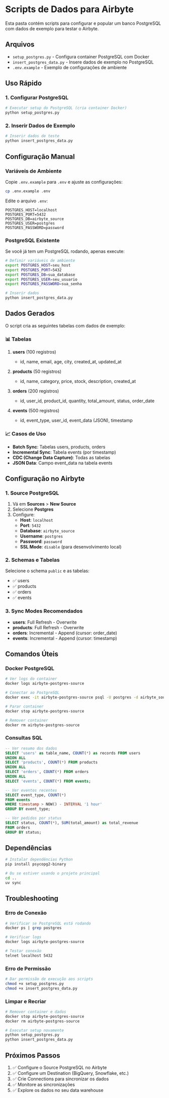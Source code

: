# Scripts de Dados para Airbyte

Esta pasta contém scripts para configurar e popular um banco PostgreSQL com dados de exemplo para testar o Airbyte.

## Arquivos

- `setup_postgres.py` - Configura container PostgreSQL com Docker
- `insert_postgres_data.py` - Insere dados de exemplo no PostgreSQL
- `.env.example` - Exemplo de configurações de ambiente

## Uso Rápido

### 1. Configurar PostgreSQL

```bash
# Executar setup do PostgreSQL (cria container Docker)
python setup_postgres.py
```

### 2. Inserir Dados de Exemplo

```bash
# Inserir dados de teste
python insert_postgres_data.py
```

## Configuração Manual

### Variáveis de Ambiente

Copie `.env.example` para `.env` e ajuste as configurações:

```bash
cp .env.example .env
```

Edite o arquivo `.env`:
```env
POSTGRES_HOST=localhost
POSTGRES_PORT=5432
POSTGRES_DB=airbyte_source
POSTGRES_USER=postgres
POSTGRES_PASSWORD=password
```

### PostgreSQL Existente

Se você já tem um PostgreSQL rodando, apenas execute:

```bash
# Definir variáveis de ambiente
export POSTGRES_HOST=seu_host
export POSTGRES_PORT=5432
export POSTGRES_DB=sua_database
export POSTGRES_USER=seu_usuario
export POSTGRES_PASSWORD=sua_senha

# Inserir dados
python insert_postgres_data.py
```

## Dados Gerados

O script cria as seguintes tabelas com dados de exemplo:

### 📊 Tabelas

1. **users** (100 registros)
   - id, name, email, age, city, created_at, updated_at

2. **products** (50 registros)
   - id, name, category, price, stock, description, created_at

3. **orders** (200 registros)
   - id, user_id, product_id, quantity, total_amount, status, order_date

4. **events** (500 registros)
   - id, event_type, user_id, event_data (JSON), timestamp

### 📈 Casos de Uso

- **Batch Sync**: Tabelas users, products, orders
- **Incremental Sync**: Tabela events (por timestamp)
- **CDC (Change Data Capture)**: Todas as tabelas
- **JSON Data**: Campo event_data na tabela events

## Configuração no Airbyte

### 1. Source PostgreSQL

1. Vá em **Sources** > **New Source**
2. Selecione **Postgres**
3. Configure:
   - **Host**: `localhost`
   - **Port**: `5432`
   - **Database**: `airbyte_source`
   - **Username**: `postgres`
   - **Password**: `password`
   - **SSL Mode**: `disable` (para desenvolvimento local)

### 2. Schemas e Tabelas

Selecione o schema `public` e as tabelas:
- ✅ users
- ✅ products  
- ✅ orders
- ✅ events

### 3. Sync Modes Recomendados

- **users**: Full Refresh - Overwrite
- **products**: Full Refresh - Overwrite
- **orders**: Incremental - Append (cursor: order_date)
- **events**: Incremental - Append (cursor: timestamp)

## Comandos Úteis

### Docker PostgreSQL

```bash
# Ver logs do container
docker logs airbyte-postgres-source

# Conectar ao PostgreSQL
docker exec -it airbyte-postgres-source psql -U postgres -d airbyte_source

# Parar container
docker stop airbyte-postgres-source

# Remover container
docker rm airbyte-postgres-source
```

### Consultas SQL

```sql
-- Ver resumo dos dados
SELECT 'users' as table_name, COUNT(*) as records FROM users
UNION ALL
SELECT 'products', COUNT(*) FROM products
UNION ALL
SELECT 'orders', COUNT(*) FROM orders
UNION ALL
SELECT 'events', COUNT(*) FROM events;

-- Ver eventos recentes
SELECT event_type, COUNT(*) 
FROM events 
WHERE timestamp > NOW() - INTERVAL '1 hour'
GROUP BY event_type;

-- Ver pedidos por status
SELECT status, COUNT(*), SUM(total_amount) as total_revenue
FROM orders 
GROUP BY status;
```

## Dependências

```bash
# Instalar dependências Python
pip install psycopg2-binary

# Ou se estiver usando o projeto principal
cd ..
uv sync
```

## Troubleshooting

### Erro de Conexão

```bash
# Verificar se PostgreSQL está rodando
docker ps | grep postgres

# Verificar logs
docker logs airbyte-postgres-source

# Testar conexão
telnet localhost 5432
```

### Erro de Permissão

```bash
# Dar permissão de execução aos scripts
chmod +x setup_postgres.py
chmod +x insert_postgres_data.py
```

### Limpar e Recriar

```bash
# Remover container e dados
docker stop airbyte-postgres-source
docker rm airbyte-postgres-source

# Executar setup novamente
python setup_postgres.py
python insert_postgres_data.py
```

## Próximos Passos

1. ✅ Configure o Source PostgreSQL no Airbyte
2. ✅ Configure um Destination (BigQuery, Snowflake, etc.)
3. ✅ Crie Connections para sincronizar os dados
4. ✅ Monitore as sincronizações
5. ✅ Explore os dados no seu data warehouse